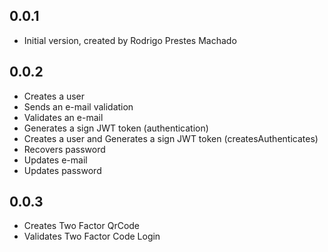 ## 0.0.1

- Initial version, created by Rodrigo Prestes Machado

## 0.0.2

- Creates a user
- Sends an e-mail validation
- Validates an e-mail
- Generates a sign JWT token (authentication)
- Creates a user and Generates a sign JWT token (createsAuthenticates)
- Recovers password
- Updates e-mail
- Updates password

## 0.0.3
- Creates Two Factor QrCode
- Validates Two Factor Code Login

